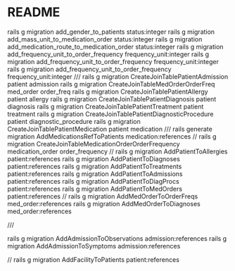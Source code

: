 # README


rails g migration add_gender_to_patients status:integer
rails g migration add_mass_unit_to_medication_order status:integer
rails g migration add_medication_route_to_medication_order status:integer
rails g migration add_frequency_unit_to_order_frequency frequency_unit:integer
rails g migration add_frequency_unit_to_order_frequency frequency_unit:integer
rails g migration add_frequency_unit_to_order_frequency frequency_unit:integer
///
rails g migration CreateJoinTablePatientAdmission patient admission
rails g migration CreateJoinTableMedOrderOrderFreq med_order order_freq
rails g migration CreateJoinTablePatientAllergy patient allergy
rails g migration CreateJoinTablePatientDiagnosis patient diagnosis
rails g migration CreateJoinTablePatientTreatment patient treatment
rails g migration CreateJoinTablePatientDiagnosticProcedure patient diagnostic_procedure
rails g migration CreateJoinTablePatientMedication patient medication
///
rails generate migration AddMedicationsRefToPatients medication:references
//
rails g migration CreateJoinTableMedicationOrderOrderFrequency medication_order order_frequency
//
rails g migration AddPatientToAllergies patient:references
rails g migration AddPatientToDiagnoses patient:references
rails g migration AddPatientToTreatments patient:references
rails g migration AddPatientToAdmissions patient:references
rails g migration AddPatientToDiagProcs patient:references
rails g migration AddPatientToMedOrders patient:references
//
rails g migration AddMedOrderToOrderFreqs med_order:references
rails g migration AddMedOrderToDiagnoses med_order:references

///

rails g migration AddAdmissionToObservations admission:references
rails g migration AddAdmissionToSymptoms admission:references

//
rails g migration AddFacilityToPatients patient:references
